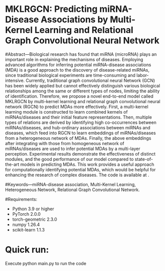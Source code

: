 # MKLRGCN: Predicting miRNA-Disease Associations by Multi-Kernel Learning and Relational Graph Convolutional Neural Network

#Abstract—Biological research has found that miRNA (microRNA) plays an important role in explaining the mechanisms of diseases. Employing advanced algorithms for inferring potential miRNA-disease associations (MDA) is a good approach to the discovery of disease-related miRNAs, since traditional biological experiments are time-consuming and labor-intensive. Currently, traditional graph convolutional neural Network (GCN) has been widely applied but cannot effectively distinguish various biological relationships among the same or different types of nodes, limiting the ability of identification. Therefore, we propose a novel end-to-end model called MKLRGCN by multi-kernel learning and relational graph convolutional neural network (RGCN) to predict MDAs more effectively. First, a multi-kernel learning module is constructed to learn combined kernels of miRNAs/diseases and their initial feature representations. Then, multiple types of relations are derived by identifying high co-occurrences between miRNAs/diseases, and hub-ordinary associations between miRNAs and diseases, which feed into RGCN to learn embeddings of miRNAs/diseases from a heterogeneous network of MDAs. Finally, the above embeddings after integrating with those from homogeneous network of miRNAs/diseases are used to infer potential MDAs by a multi-layer perception. Experimental results demonstrate the effectiveness of distinct modules, and the good performance of our model compared to state-of-the-art models in predicting MDAs. This work provides a useful approach for computationally identifying potential MDAs, which would be helpful for enhancing the research of complex diseases. The code is available at .

#Keywords—miRNA-disease association, Multi-Kernel Learning, Heterogeneous Network, Relational Graph Convolutional Network.

#Requirements:
  * Python 3.9 or higher
  * PyTorch 2.0.0 
  * torch-geometric 2.3.0
  * numpy 1.26.4
  * scikit-learn 1.1.3
# Quick run:
Execute python main.py to run the code
    

